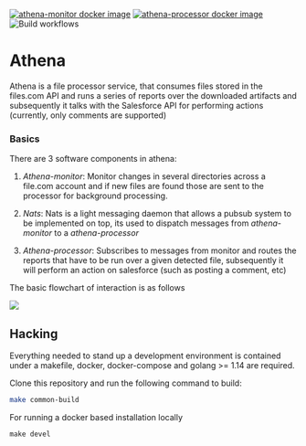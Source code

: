 [![athena-monitor docker image](https://quay.io/repository/athena/athena-monitor-linux-amd64/status "Docker Repository on Quay")](https://quay.io/repository/athena/athena-monitor-linux-amd64)
[![athena-processor docker image](https://quay.io/repository/athena/athena-processor-linux-amd64/status "Docker Repository on Quay")](https://quay.io/repository/athena/athena-processor-linux-amd64)
![Build workflows](https://github.com/actions/project-athena/athena-core/.github/workflows/tests.yml/badge.svg)

# Athena

Athena is a file processor service, that consumes files stored in
the files.com API and runs a series of reports over the downloaded artifacts
and subsequently it talks with the Salesforce API for performing actions (currently,
only comments are supported)

### Basics

There are 3 software components in athena:

1. *Athena-monitor*: Monitor changes in several directories across a
   file.com account and if new files are found those are sent to the processor for
   background processing.
   
2. *Nats*: Nats is a light messaging daemon that allows a pubsub
system to be implemented on top, its used to dispatch messages
   from *athena-monitor* to a *athena-processor*
   
3. *Athena-processor*: Subscribes to messages from monitor and
routes the reports that have to be run over a given detected file,
   subsequently it will perform an action on salesforce (such as posting a comment, etc)

The basic flowchart of interaction is as follows

[![](https://mermaid.ink/img/eyJjb2RlIjoiZ3JhcGggVERcbiAgICBBW0F0aGVuYSBNb25pdG9yXSAtLT58RmV0Y2ggRmlsZXN8IEIoRmlsZXMuY29tIEFQSSlcbiAgICBCIC0tPiBDe05ldyBmaWxlcyB0byBwcm9jZXNzP31cbiAgICBDIC0tPnxZZXN8IEQoTmF0cyBNZXNzYWdlKVxuICAgIEMgLS0-fE5vfCBBXG4gICAgRCAtLT58RmlsZXBhdGh8RVtBdGhlbmEgUHJvY2Vzc29yXVxuICAgIEVbQXRoZW5hIFByb2Nlc3Nvcl0tLT4gRntQb3N0IGNvbW1lbnQgb24gY2FzZT99XG4gICAgRiAtLT58WWVzfCBHKFNhbGVzZm9yY2UgQVBJKVxuICAgIEYgLS0-fE5vfEFcbiIsIm1lcm1haWQiOnsidGhlbWUiOiJkZWZhdWx0In0sInVwZGF0ZUVkaXRvciI6ZmFsc2V9)](https://mermaid-js.github.io/mermaid-live-editor/#/edit/eyJjb2RlIjoiZ3JhcGggVERcbiAgICBBW0F0aGVuYSBNb25pdG9yXSAtLT58RmV0Y2ggRmlsZXN8IEIoRmlsZXMuY29tIEFQSSlcbiAgICBCIC0tPiBDe05ldyBmaWxlcyB0byBwcm9jZXNzP31cbiAgICBDIC0tPnxZZXN8IEQoTmF0cyBNZXNzYWdlKVxuICAgIEMgLS0-fE5vfCBBXG4gICAgRCAtLT58RmlsZXBhdGh8RVtBdGhlbmEgUHJvY2Vzc29yXVxuICAgIEVbQXRoZW5hIFByb2Nlc3Nvcl0tLT4gRntQb3N0IGNvbW1lbnQgb24gY2FzZT99XG4gICAgRiAtLT58WWVzfCBHKFNhbGVzZm9yY2UgQVBJKVxuICAgIEYgLS0-fE5vfEFcbiIsIm1lcm1haWQiOnsidGhlbWUiOiJkZWZhdWx0In0sInVwZGF0ZUVkaXRvciI6ZmFsc2V9)

## Hacking

Everything needed to stand up a development environment 
is contained under a makefile, docker, docker-compose and golang >= 1.14 are required.

Clone this repository and run the following command to build:

```sh
make common-build
```

For running a docker based installation locally
```shell
make devel
```


